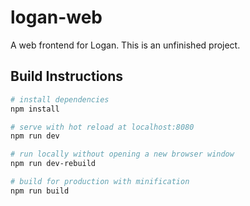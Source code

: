 # logan-web

A web frontend for Logan. This is an unfinished project.

## Build Instructions

``` bash
# install dependencies
npm install

# serve with hot reload at localhost:8080
npm run dev

# run locally without opening a new browser window
npm run dev-rebuild

# build for production with minification
npm run build
```

